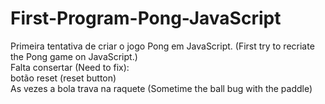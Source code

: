 # First-Program-Pong-JavaScript

Primeira tentativa de criar o jogo Pong em JavaScript.
 (First try to recriate the Pong game on JavaScript.)  
Falta consertar (Need to fix):  
botão reset (reset button)  
As vezes a bola trava na raquete (Sometime the ball bug with the paddle)  

